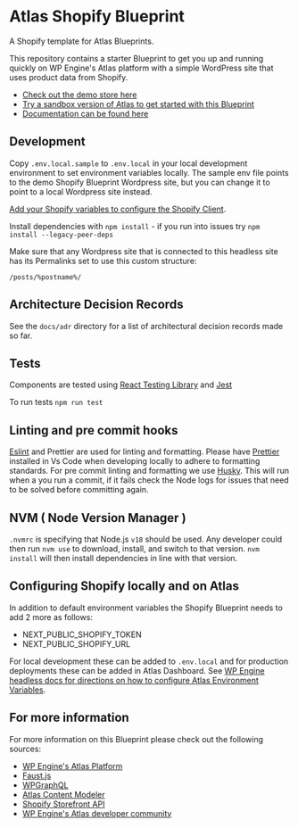 # Atlas Shopify Blueprint

A Shopify template for Atlas Blueprints.

This repository contains a starter Blueprint to get you up and running quickly on WP Engine's Atlas platform with a simple WordPress site that uses product data from Shopify.

- [Check out the demo store here](https://atlasshopify.wpengine.com)
- [Try a sandbox version of Atlas to get started with this Blueprint](https://wpengine.com/headless-wordpress/)
- [Documentation can be found here](#)

## Development

Copy `.env.local.sample` to `.env.local` in your local development environment to set environment variables locally. The sample env file points to the demo Shopify Blueprint Wordpress site, but you can change it to point to a local Wordpress site instead.

[Add your Shopify variables to configure the Shopify Client](#configuring-shopify-locally-and-on-atlas).

Install dependencies with `npm install` - if you run into issues try `npm install --legacy-peer-deps`

Make sure that any Wordpress site that is connected to this headless site has its Permalinks set to use this custom structure:

```
/posts/%postname%/
```

## Architecture Decision Records

See the `docs/adr` directory for a list of architectural decision records made so far.

## Tests

Components are tested using [React Testing Library](https://testing-library.com/docs/react-testing-library/intro/) and [Jest](https://jestjs.io/docs/getting-started)

To run tests `npm run test`

## Linting and pre commit hooks

[Eslint](https://eslint.org/) and Prettier are used for linting and formatting. Please have [Prettier](https://prettier.io/) installed in Vs Code when developing locally to adhere to formatting standards. For pre commit linting and formatting we use [Husky](https://github.com/typicode/husky). This will run when a you run a commit, if it fails check the Node logs for issues that need to be solved before committing again.

## NVM ( Node Version Manager )

`.nvmrc` is specifying that Node.js `v18` should be used. Any developer could then run `nvm use` to download, install, and switch to that version. `nvm install` will then install dependencies in line with that version.

## Configuring Shopify locally and on Atlas

In addition to default environment variables the Shopify Blueprint needs to add 2 more as follows:

- NEXT_PUBLIC_SHOPIFY_TOKEN
- NEXT_PUBLIC_SHOPIFY_URL

For local development these can be added to `.env.local` and for production deployments these can be added in Atlas Dashboard. See [WP Engine headless docs for directions on how to configure Atlas Environment Variables](https://developers.wpengine.com/docs/atlas/local-app-development/frontend-app-config#2--define-environment-variables).

## For more information

For more information on this Blueprint please check out the following sources:

- [WP Engine's Atlas Platform](https://wpengine.com/headless-wordpress/)
- [Faust.js](https://faustjs.org/)
- [WPGraphQL](https://www.wpgraphql.com/)
- [Atlas Content Modeler](https://wordpress.org/plugins/atlas-content-modeler/)
- [Shopify Storefront API](https://shopify.dev/docs/api/storefront)
- [WP Engine's Atlas developer community](https://wpengine.com/builders/headless)
